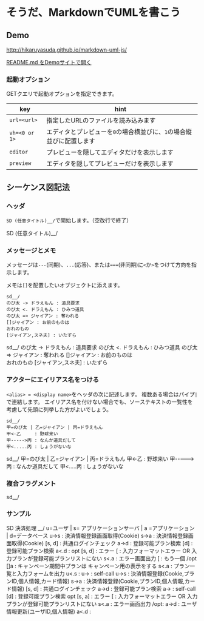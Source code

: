 # そうだ、MarkdownでUMLを書こう

## Demo

http://hikaruyasuda.github.io/markdown-uml-js/

[README.md をDemoサイトで開く](http://hikaruyasuda.github.io/markdown-uml-js/?url=https://raw.githubusercontent.com/HikaruYasuda/markdown-uml-js/master/README.md)

### 起動オプション

GETクエリで起動オプションを指定できます。

key          |hint
-------------|----
`url=<url>`  |指定したURLのファイルを読み込みます
`vh=<0 or 1>`|エディタとプレビューを`0`の場合横並びに、`1`の場合縦並びに配置します
`editor`     |プレビューを隠してエディタだけを表示します
`preview`    |エディタを隠してプレビューだけを表示します

## シーケンス図記法

### ヘッダ

`SD (任意タイトル)__/`で開始します。（空改行で終了）  

SD (任意タイトル)__/

### メッセージとメモ

メッセージは`---`(同期)、`...`(応答)、または`===`(非同期)に`<`か`>`をつけて方向を指示します。

メモは`[]`を配置したいオブジェクトに添えます。

```
sd__/
のび太 -> ドラえもん : 道具要求
のび太 <. ドラえもん : ひみつ道具
のび太 => ジャイアン : 奪われる
[]ジャイアン : お前のものは  
おれのもの
[ジャイアン,スネ夫] : いたずら
```

sd__/
のび太 -> ドラえもん : 道具要求
のび太 <. ドラえもん : ひみつ道具
のび太 => ジャイアン : 奪われる
[]ジャイアン : お前のものは  
おれのもの
[ジャイアン,スネ夫] : いたずら

### アクターにエイリアス名をつける

`<alias> = <display name>`をヘッダの次に記述します。
複数ある場合はパイプ`|`で連結します。
エイリアス名を付けない場合でも、ソーステキストの一覧性を考慮して先頭に列挙した方がよいでしょう。

```
sd__/
甲=のび太 | 乙=ジャイアン | 丙=ドラえもん
甲<-乙     : 野球来い
甲----->丙 : なんか道具だして
甲<.....丙 : しょうがないな
```

sd__/
甲=のび太 | 乙=ジャイアン | 丙=ドラえもん
甲<-乙     : 野球来い
甲----->丙 : なんか道具だして
甲<.....丙 : しょうがないな

### 複合フラグメント

sd__/


### サンプル

SD 決済処理 __/
u=ユーザ | s= アプリケーションサーバ | a =アプリケーション | d=データベース
  u->s         : 決済情報登録画面取得(Cookie)
     s->a      : 決済情報登録画面取得(Cookie)
    [s,    d]  : 共通ログインチェック
        a->d   : 登録可能プラン検索
          [d]  : 登録可能プラン検索
        a<.d   :
opt [s,    d]  : エラー
[              : 入力フォーマットエラー OR 入力プランが登録可能プランリストにない
     s<.a      : エラー画面出力
[              : もう一個
/opt
      []a      : キャンペーン期間中プランは
キャンペーン用の表示をする
     s<.a      : プラン一覧と入力フォームを出力
  u<.s         :
  u->          : self-call
  u->s         : 決済情報登録(Cookie,プランID,個人情報,カード情報)
     s->a      : 決済情報登録(Cookie,プランID,個人情報,カード情報)
    [s,    d]  : 共通ログインチェック
        a->d   : 登録可能プラン検索
        a->    : self-call
          [d]  : 登録可能プラン検索
opt [s, a]     : エラー
[              : 入力フォーマットエラー OR 入力プランが登録可能プランリストにない
     s<.a      : エラー画面出力
/opt:
        a->d   : ユーザ情報更新(ユーザID,個人情報)
        a<.d   :